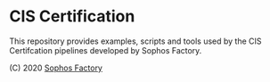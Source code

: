 # CIS Certification

This repository provides examples, scripts and tools used by the CIS Certifcation pipelines developed by Sophos Factory.

(C) 2020 [Sophos Factory](https://www.refactr.it)